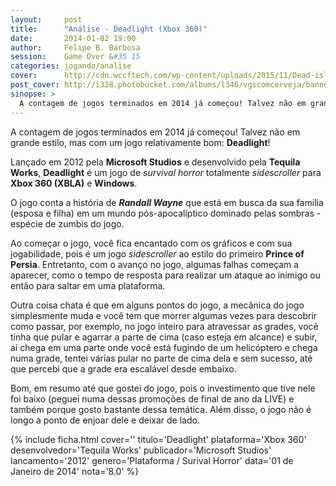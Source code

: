 ```yaml
---
layout:     post
title:      "Análise - Deadlight (Xbox 360)"
date:       2014-01-02 19:00
author:     Felipe B. Barbosa
session:    Game Over &#35 15
categories: jogando/analise
cover:      http://cdn.wccftech.com/wp-content/uploads/2015/11/Dead-island-cover.png
post_cover: http://i328.photobucket.com/albums/l346/vgscomcerveja/banner3_1_zpsplzx2idj.jpg
sinopse: >
  A contagem de jogos terminados em 2014 já começou! Talvez não em grande estilo, mas com um jogo relativamente bom: Deadlight!
---
```

A contagem de jogos terminados em 2014 já começou! Talvez não em grande estilo, mas com um jogo relativamente bom: **Deadlight**!

Lançado em 2012 pela **Microsoft Studios** e desenvolvido pela **Tequila Works**, **Deadlight** é um jogo de *survival horror* totalmente *sidescroller* para **Xbox 360 (XBLA)** e **Windows**.

O jogo conta a história de **_Randall Wayne_** que está em busca da sua família (esposa e filha) em um mundo pós-apocalíptico dominado pelas sombras - espécie de zumbis do jogo.

Ao começar o jogo, você fica encantado com os gráficos e com sua jogabilidade, pois é um jogo *sidescroller* ao estilo do primeiro **Prince of Persia**. Entretanto, com o avanço no jogo, algumas falhas começam a aparecer, como o tempo de resposta para realizar um ataque ao inimigo ou então para saltar em uma plataforma.

Outra coisa chata é que em alguns pontos do jogo, a mecânica do jogo simplesmente muda e você tem que morrer algumas vezes para descobrir como passar, por exemplo, no jogo inteiro para atravessar as grades, você tinha que pular e agarrar a parte de cima (caso esteja em alcance) e subir, aí chega em uma parte onde você está fugindo de um helicóptero e chega numa grade, tentei várias pular no parte de cima dela e sem sucesso, até que percebi que a grade era escalável desde embaixo.

Bom, em resumo até que gostei do jogo, pois o investimento que tive nele foi baixo (peguei numa dessas promoções de final de ano da LIVE) e também porque gosto bastante dessa temática. Além disso, o jogo não é longo a ponto de enjoar dele e deixar de lado.

{% include ficha.html
  cover=''
  titulo='Deadlight'
  plataforma='Xbox 360'
  desenvolvedor='Tequila Works'
  publicador='Microsoft Studios'
  lancamento='2012'
  genero='Plataforma / Surival Horror'
  data='01 de Janeiro de 2014'
  nota='8.0' %}
